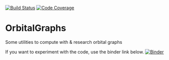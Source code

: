 [![Build Status](https://travis-ci.org/gap-packages/OrbitalGraphs.svg?branch=master)](https://travis-ci.org/gap-packages/OrbitalGraphs)
[![Code Coverage](https://codecov.io/github/gap-packages/OrbitalGraphs/coverage.svg?branch=master&token=)](https://codecov.io/gh/gap-packages/OrbitalGraphs)

# OrbitalGraphs

Some utilities to compute with & research orbital graphs

If you want to experiment with the code, use the binder link below.
[![Binder](https://mybinder.org/badge.svg)](https://mybinder.org/v2/gh/gap-packages/OrbitalGraphs/master)

